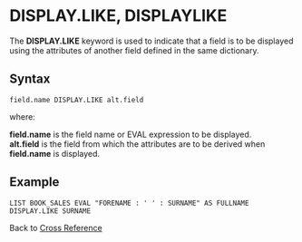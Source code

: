 # DISPLAY.LIKE, DISPLAYLIKE

<PageHeader />

The **DISPLAY.LIKE** keyword is used to indicate that a field is to be displayed using the attributes of another field defined in the same dictionary.

## Syntax

```
field.name DISPLAY.LIKE alt.field
```

where:

**field.name** is the field name or EVAL expression to be displayed.  
**alt.field** is the field from which the attributes are to be derived when **field.name** is displayed.

## Example

```
LIST BOOK_SALES EVAL "FORENAME : ' ' : SURNAME" AS FULLNAME DISPLAY.LIKE SURNAME
```

Back to [Cross Reference](./../README.md)

<PageFooter />
